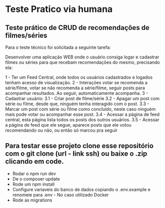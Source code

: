 # Teste Pratico via humana

## Teste prático de CRUD de recomendações de filmes/séries

Para o teste técnico foi solicitada a seguinte tarefa:

Desenvolver uma aplicação WEB onde o usuário consiga logar e cadastrar filmes ou séries para que recebam recomendações do mesmo, precisando ela:

1 - Ter um Feed Central, onde todos os usuários cadastrados e logados tenham acesso de visualização.
2 - Interações votar se recomenda a série/filme, votar se não recomenda a série/filme, seguir posts para acompanhar resultados.
Ao seguir, automaticamente acompanha.
3 - Cadastrar usuário:
    3.1 - Criar post de filme/série
    3.2 - Apagar um post com série ou filme, desde que, ninguém tenha interagido com o post.
    3.3 - Marcar um post com série ou filme como concluído, neste caso ninguém mais pode votar ou acompanhar esse post.
    3.4 - Acessar a página de feed central, esta página lista todos os posts dos outros usuários.
    3.5 - Acessar a página de feed que ele segue, aparece posts que ele votou recomendando ou não, ou então só marcou pra seguir

## Para testar esse projeto clone esse repositório com o git clone (url - link ssh) ou baixe o .zip clicando em code.

 - Rodar o npm run dev
 - De o composer update
 - Rode um npm install
 - Configure variaveis do banco de dados copiando o .env.example e renomeie para .env - No caso utilizado Docker
 - Rode as migrations
